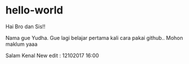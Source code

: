 # hello-world

Hai Bro dan Sis!!

Nama gue Yudha. Gue lagi belajar pertama kali cara pakai github..
Mohon maklum  yaaa

Salam Kenal
New edit : 12102017 16:00
